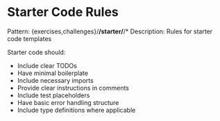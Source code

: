 # Starter Code Rules
Pattern: {exercises,challenges}/**/starter/**/*
Description: Rules for starter code templates

Starter code should:
- Include clear TODOs
- Have minimal boilerplate
- Include necessary imports
- Provide clear instructions in comments
- Include test placeholders
- Have basic error handling structure
- Include type definitions where applicable 
